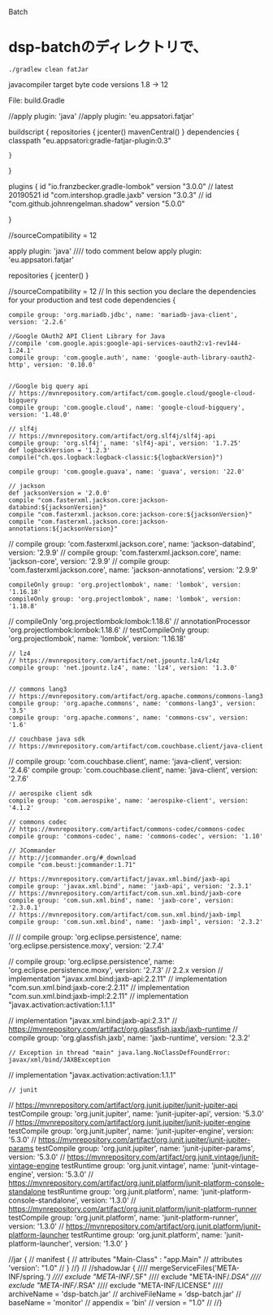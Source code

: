 Batch
# dsp-batchのディレクトリで、
```
./gradlew clean fatJar
```

javacompiler
target byte code versions
1.8 -> 12


File: build.Gradle

//apply plugin: 'java'
//apply plugin: 'eu.appsatori.fatjar'


buildscript {
    repositories {
        jcenter()
        mavenCentral()
    }
    dependencies {
        classpath "eu.appsatori:gradle-fatjar-plugin:0.3"

    }
}

plugins {
    id "io.franzbecker.gradle-lombok" version "3.0.0" // latest 20190521
    id "com.intershop.gradle.jaxb" version "3.0.3"
//    id "com.github.johnrengelman.shadow" version "5.0.0"


}


//sourceCompatibility = 12



apply plugin: 'java'
//// todo comment below
apply plugin: 'eu.appsatori.fatjar'


repositories {
    jcenter()
}

//sourceCompatibility = 12
// In this section you declare the dependencies for your production and test code
dependencies {

    compile group: 'org.mariadb.jdbc', name: 'mariadb-java-client', version: '2.2.6'

    //Google OAuth2 API Client Library for Java
    //compile 'com.google.apis:google-api-services-oauth2:v1-rev144-1.24.1'
    compile group: 'com.google.auth', name: 'google-auth-library-oauth2-http', version: '0.10.0'


    //Google big query api
    // https://mvnrepository.com/artifact/com.google.cloud/google-cloud-bigquery
    compile group: 'com.google.cloud', name: 'google-cloud-bigquery', version: '1.48.0'

    // slf4j
    // https://mvnrepository.com/artifact/org.slf4j/slf4j-api
    compile group: 'org.slf4j', name: 'slf4j-api', version: '1.7.25'
    def logbackVersion = '1.2.3'
    compile("ch.qos.logback:logback-classic:${logbackVersion}")

    compile group: 'com.google.guava', name: 'guava', version: '22.0'

    // jackson
    def jacksonVersion = '2.0.0'
    compile "com.fasterxml.jackson.core:jackson-databind:${jacksonVersion}"
    compile "com.fasterxml.jackson.core:jackson-core:${jacksonVersion}"
    compile "com.fasterxml.jackson.core:jackson-annotations:${jacksonVersion}"
//    compile group: 'com.fasterxml.jackson.core', name: 'jackson-databind', version: '2.9.9'
//    compile group: 'com.fasterxml.jackson.core', name: 'jackson-core', version: '2.9.9'
//    compile group: 'com.fasterxml.jackson.core', name: 'jackson-annotations', version: '2.9.9'

    compileOnly group: 'org.projectlombok', name: 'lombok', version: '1.16.18'
    compileOnly group: 'org.projectlombok', name: 'lombok', version: '1.18.8'
//    compileOnly 'org.projectlombok:lombok:1.18.6'
//    annotationProcessor 'org.projectlombok:lombok:1.18.6'
//    testCompileOnly group: 'org.projectlombok', name: 'lombok', version: '1.16.18'

    // lz4
    // https://mvnrepository.com/artifact/net.jpountz.lz4/lz4z
    compile group: 'net.jpountz.lz4', name: 'lz4', version: '1.3.0'


    // commons lang3
    // https://mvnrepository.com/artifact/org.apache.commons/commons-lang3
    compile group: 'org.apache.commons', name: 'commons-lang3', version: '3.5'
    compile group: 'org.apache.commons', name: 'commons-csv', version: '1.6'

    // couchbase java sdk
    // https://mvnrepository.com/artifact/com.couchbase.client/java-client
//    compile group: 'com.couchbase.client', name: 'java-client', version: '2.4.6'
    compile group: 'com.couchbase.client', name: 'java-client', version: '2.7.6'


    // aerospike client sdk
    compile group: 'com.aerospike', name: 'aerospike-client', version: '4.1.2'

    // commons codec
    // https://mvnrepository.com/artifact/commons-codec/commons-codec
    compile group: 'commons-codec', name: 'commons-codec', version: '1.10'

    // JCommander
    // http://jcommander.org/#_download
    compile "com.beust:jcommander:1.71"

    // https://mvnrepository.com/artifact/javax.xml.bind/jaxb-api
    compile group: 'javax.xml.bind', name: 'jaxb-api', version: '2.3.1'
    // https://mvnrepository.com/artifact/com.sun.xml.bind/jaxb-core
    compile group: 'com.sun.xml.bind', name: 'jaxb-core', version: '2.3.0.1'
    // https://mvnrepository.com/artifact/com.sun.xml.bind/jaxb-impl
    compile group: 'com.sun.xml.bind', name: 'jaxb-impl', version: '2.3.2'
//
//    compile group: 'org.eclipse.persistence', name: 'org.eclipse.persistence.moxy', version: '2.7.4'

//    compile group: 'org.eclipse.persistence', name: 'org.eclipse.persistence.moxy', version: '2.7.3'
    // 2.2.x version
//    implementation "javax.xml.bind:jaxb-api:2.2.11"
//    implementation "com.sun.xml.bind:jaxb-core:2.2.11"
//    implementation "com.sun.xml.bind:jaxb-impl:2.2.11"
//    implementation "javax.activation:activation:1.1.1"

//    implementation "javax.xml.bind:jaxb-api:2.3.1"
    // https://mvnrepository.com/artifact/org.glassfish.jaxb/jaxb-runtime
//    compile group: 'org.glassfish.jaxb', name: 'jaxb-runtime', version: '2.3.2'



    // Exception in thread "main" java.lang.NoClassDefFoundError: javax/xml/bind/JAXBException
//    implementation "javax.activation:activation:1.1.1"


    // junit
// https://mvnrepository.com/artifact/org.junit.jupiter/junit-jupiter-api
    testCompile group: 'org.junit.jupiter', name: 'junit-jupiter-api', version: '5.3.0'
    // https://mvnrepository.com/artifact/org.junit.jupiter/junit-jupiter-engine
    testCompile group: 'org.junit.jupiter', name: 'junit-jupiter-engine', version: '5.3.0'
    // https://mvnrepository.com/artifact/org.junit.jupiter/junit-jupiter-params
    testCompile group: 'org.junit.jupiter', name: 'junit-jupiter-params', version: '5.3.0'
    // https://mvnrepository.com/artifact/org.junit.vintage/junit-vintage-engine
    testRuntime group: 'org.junit.vintage', name: 'junit-vintage-engine', version: '5.3.0'
    // https://mvnrepository.com/artifact/org.junit.platform/junit-platform-console-standalone
    testRuntime group: 'org.junit.platform', name: 'junit-platform-console-standalone', version: '1.3.0'
    // https://mvnrepository.com/artifact/org.junit.platform/junit-platform-runner
    testCompile group: 'org.junit.platform', name: 'junit-platform-runner', version: '1.3.0'
    // https://mvnrepository.com/artifact/org.junit.platform/junit-platform-launcher
    testRuntime group: 'org.junit.platform', name: 'junit-platform-launcher', version: '1.3.0'
}

//jar {
//    manifest {
//        attributes "Main-Class" : "app.Main"
//        attributes 'version': "1.0"
//    }
//}
//
//shadowJar {
////    mergeServiceFiles('META-INF/spring.*')
////    exclude "META-INF/*.SF"
////    exclude "META-INF/*.DSA"
////    exclude "META-INF/*.RSA"
////    exclude "META-INF/LICENSE"
////    archiveName = 'dsp-batch.jar'
//    archiveFileName = 'dsp-batch.jar'
//    baseName = 'monitor'
//    appendix = 'bin'
//    version = "1.0"
//
//}
